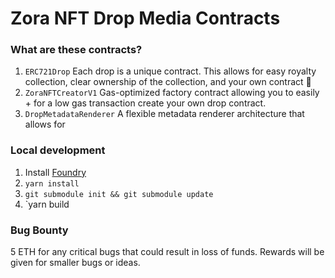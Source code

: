 # Zora NFT Drop Media Contracts

### What are these contracts?
1. `ERC721Drop`
   Each drop is a unique contract.
   This allows for easy royalty collection, clear ownership of the collection, and your own contract 🎉
2. `ZoraNFTCreatorV1`
   Gas-optimized factory contract allowing you to easily + for a low gas transaction create your own drop contract.
3. `DropMetadataRenderer`
   A flexible metadata renderer architecture that allows for   
  
### Local development

1. Install [Foundry](https://github.com/foundry-rs/foundry)
1. `yarn install`
1. `git submodule init && git submodule update`
1. `yarn build

### Bug Bounty
5 ETH for any critical bugs that could result in loss of funds.
Rewards will be given for smaller bugs or ideas.
